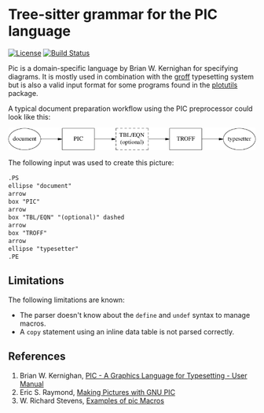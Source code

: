 # Tree-sitter grammar for the PIC language

[![License](https://img.shields.io/github/license/smoeding/tree-sitter-pic.svg)](https://raw.githubusercontent.com/smoeding/tree-sitter-pic/master/LICENSE)
[![Build Status](https://github.com/smoeding/tree-sitter-pic/actions/workflows/ci.yaml/badge.svg)](https://github.com/smoeding/tree-sitter-pic/actions/workflows/ci.yaml)

Pic is a domain-specific language by Brian W. Kernighan for specifying diagrams. It is mostly used in combination with the [groff](https://www.gnu.org/software/groff/) typesetting system but is also a valid input format for some programs found in the [plotutils](https://www.gnu.org/software/plotutils/) package.

A typical document preparation workflow using the PIC preprocessor could look like this:

![PIC demo](https://github.com/smoeding/tree-sitter-pic/blob/main/doc/demo.png?raw=true)

The following input was used to create this picture:

``` pic
.PS
ellipse "document"
arrow
box "PIC"
arrow
box "TBL/EQN" "(optional)" dashed
arrow
box "TROFF"
arrow
ellipse "typesetter"
.PE
```

## Limitations

The following limitations are known:

- The parser doesn't know about the `define` and `undef` syntax to manage macros.
- A `copy` statement using an inline data table is not parsed correctly.

## References

1. Brian W. Kernighan, [PIC - A Graphics Language for Typesetting - User Manual](https://raw.githubusercontent.com/smoeding/tree-sitter-pic/main/doc/PIC_-_A_Graphics_Language_for_Typesetting_-_User_Manual.pdf)
1. Eric S. Raymond, [Making Pictures with GNU PIC](https://raw.githubusercontent.com/smoeding/tree-sitter-pic/main/doc/Making_Pictures_with_GNU_PIC.pdf)
1. W. Richard Stevens, [Examples of pic Macros](https://raw.githubusercontent.com/smoeding/tree-sitter-pic/main/doc/Examples_of_pic_Macros.pdf)
